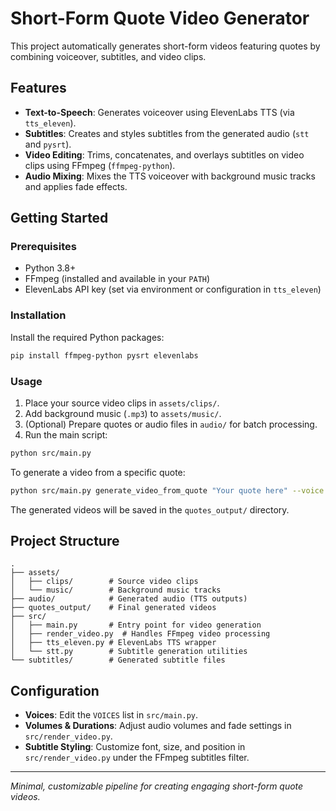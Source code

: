 # Short-Form Quote Video Generator

This project automatically generates short-form videos featuring quotes by combining voiceover, subtitles, and video clips.

## Features
- **Text-to-Speech**: Generates voiceover using ElevenLabs TTS (via `tts_eleven`).
- **Subtitles**: Creates and styles subtitles from the generated audio (`stt` and `pysrt`).
- **Video Editing**: Trims, concatenates, and overlays subtitles on video clips using FFmpeg (`ffmpeg-python`).
- **Audio Mixing**: Mixes the TTS voiceover with background music tracks and applies fade effects.

## Getting Started

### Prerequisites
- Python 3.8+
- FFmpeg (installed and available in your `PATH`)
- ElevenLabs API key (set via environment or configuration in `tts_eleven`)

### Installation
Install the required Python packages:
```bash
pip install ffmpeg-python pysrt elevenlabs
```

### Usage
1. Place your source video clips in `assets/clips/`.
2. Add background music (`.mp3`) to `assets/music/`.
3. (Optional) Prepare quotes or audio files in `audio/` for batch processing.
4. Run the main script:
```bash
python src/main.py
```

To generate a video from a specific quote:
```bash
python src/main.py generate_video_from_quote "Your quote here" --voice british --song assets/music/example.mp3
```

The generated videos will be saved in the `quotes_output/` directory.

## Project Structure
```
.
├── assets/
│   ├── clips/        # Source video clips
│   └── music/        # Background music tracks
├── audio/            # Generated audio (TTS outputs)
├── quotes_output/    # Final generated videos
├── src/
│   ├── main.py       # Entry point for video generation
│   ├── render_video.py  # Handles FFmpeg video processing
│   ├── tts_eleven.py # ElevenLabs TTS wrapper
│   └── stt.py        # Subtitle generation utilities
└── subtitles/        # Generated subtitle files
```

## Configuration
- **Voices**: Edit the `VOICES` list in `src/main.py`.
- **Volumes & Durations**: Adjust audio volumes and fade settings in `src/render_video.py`.
- **Subtitle Styling**: Customize font, size, and position in `src/render_video.py` under the FFmpeg subtitles filter.

---
_Minimal, customizable pipeline for creating engaging short-form quote videos._
